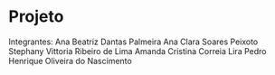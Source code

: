 # Projeto

Integrantes:
Ana Beatriz Dantas Palmeira
Ana Clara Soares Peixoto
Stephany Vittoria Ribeiro de Lima 
Amanda Cristina Correia Lira 
Pedro Henrique Oliveira do Nascimento
